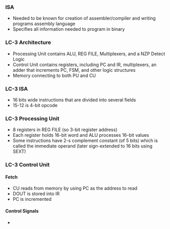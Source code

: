 ### ISA
- Needed to be known for creation of assembler/compiler and writing programs assembly language
- Specifies all information needed to program in binary 


### LC-3 Architecture
- Processing Unit contains ALU, REG FILE, Multiplexers, and a NZP Detect Logic
- Control Unit contains registers, including PC and IR, multiplexers, an adder that increments PC, FSM, and other logic structures
- Memory connecting to both PU and CU


### LC-3 ISA
- 16 bits wide instructions that are divided into several fields
- 15-12 is 4-bit opcode


### LC-3 Processing Unit
- 8 registers in REG FILE (so 3-bit register address)
- Each register holds 16-bit word and ALU processes 16-bit values
- Some instructions have 2-s complement constant (of 5 bits) which is called the immediate operand (later sign-extended to 16 bits using SEXT)

### LC-3 Control Unit

#### Fetch
- CU reads from memory by using PC as the address to read
- DOUT is stored into IR
- PC is incremented 

#### Control Signals
- 